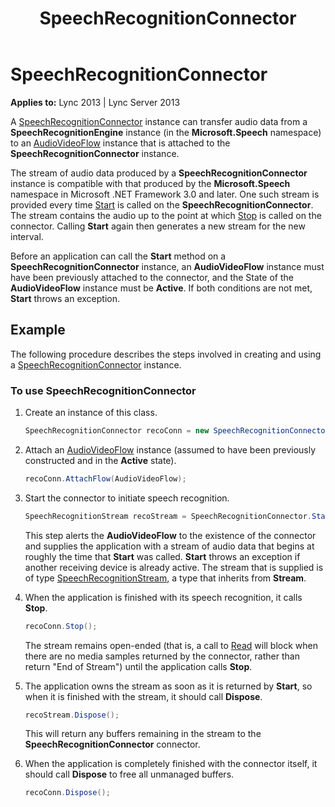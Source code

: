 ﻿---
title: SpeechRecognitionConnector
TOCTitle: SpeechRecognitionConnector
ms:assetid: a00c8aac-d040-4136-90ce-e65059cf3890
ms:mtpsurl: https://msdn.microsoft.com/library/Dn466036(v=office.15)
ms:contentKeyID: 57103029
ms.date: 07/25/2014
mtps_version: v=office.15
dev_langs:
- csharp
---

# SpeechRecognitionConnector


**Applies to:** Lync 2013 | Lync Server 2013

A [SpeechRecognitionConnector](https://msdn.microsoft.com/library/hh383253\(v=office.15\)) instance can transfer audio data from a **SpeechRecognitionEngine** instance (in the **Microsoft.Speech** namespace) to an [AudioVideoFlow](https://msdn.microsoft.com/library/hh383533\(v=office.15\)) instance that is attached to the **SpeechRecognitionConnector** instance.

The stream of audio data produced by a **SpeechRecognitionConnector** instance is compatible with that produced by the **Microsoft.Speech** namespace in Microsoft .NET Framework 3.0 and later. One such stream is provided every time [Start](https://msdn.microsoft.com/library/hh349784\(v=office.15\)) is called on the **SpeechRecognitionConnector**. The stream contains the audio up to the point at which [Stop](https://msdn.microsoft.com/library/hh384349\(v=office.15\)) is called on the connector. Calling **Start** again then generates a new stream for the new interval.

Before an application can call the **Start** method on a **SpeechRecognitionConnector** instance, an **AudioVideoFlow** instance must have been previously attached to the connector, and the State of the **AudioVideoFlow** instance must be **Active**. If both conditions are not met, **Start** throws an exception.

## Example

The following procedure describes the steps involved in creating and using a [SpeechRecognitionConnector](https://msdn.microsoft.com/library/hh383253\(v=office.15\)) instance.

### To use SpeechRecognitionConnector

1.  Create an instance of this class.
    
    ```csharp
    SpeechRecognitionConnector recoConn = new SpeechRecognitionConnector();
    ```

2.  Attach an [AudioVideoFlow](https://msdn.microsoft.com/library/hh383533\(v=office.15\)) instance (assumed to have been previously constructed and in the **Active** state).
    
    ```csharp
    recoConn.AttachFlow(AudioVideoFlow);
    ```

3.  Start the connector to initiate speech recognition.
    
    ```csharp
    SpeechRecognitionStream recoStream = SpeechRecognitionConnector.Start();
    ```
    
    This step alerts the **AudioVideoFlow** to the existence of the connector and supplies the application with a stream of audio data that begins at roughly the time that **Start** was called. **Start** throws an exception if another receiving device is already active. The stream that is supplied is of type [SpeechRecognitionStream](https://msdn.microsoft.com/library/hh349357\(v=office.15\)), a type that inherits from **Stream**.

4.  When the application is finished with its speech recognition, it calls **Stop**.
    
    ```csharp
    recoConn.Stop();
    ```
    
    The stream remains open-ended (that is, a call to [Read](https://msdn.microsoft.com/library/hh384278\(v=office.15\)) will block when there are no media samples returned by the connector, rather than return "End of Stream") until the application calls **Stop**.

5.  The application owns the stream as soon as it is returned by **Start**, so when it is finished with the stream, it should call **Dispose**.
    
    ```csharp
    recoStream.Dispose();
    ```
    
    This will return any buffers remaining in the stream to the **SpeechRecognitionConnector** connector.

6.  When the application is completely finished with the connector itself, it should call **Dispose** to free all unmanaged buffers.
    
    ```csharp
    recoConn.Dispose();
    ```

